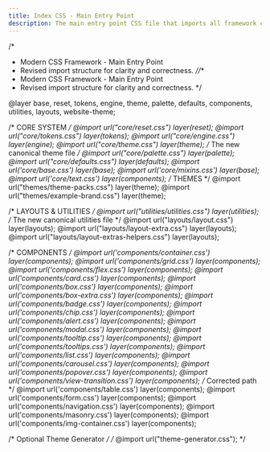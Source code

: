 ```yaml
---
title: Index CSS - Main Entry Point
description: The main entry point CSS file that imports all framework components with proper cascade layers.
---
```


/*
 * Modern CSS Framework - Main Entry Point
 * Revised import structure for clarity and correctness.
 *//**
 * Modern CSS Framework - Main Entry Point
 * Revised import structure for clarity and correctness.
 */

@layer base, reset, tokens, engine, theme, palette, defaults, components, utilities, layouts, website-theme;

/* CORE SYSTEM */
@import url("core/reset.css") layer(reset);
@import url("core/tokens.css") layer(tokens);
@import url("core/engine.css") layer(engine);
@import url("core/theme.css") layer(theme); /* The new canonical theme file */
@import url("core/palette.css") layer(palette);
@import url("core/defaults.css") layer(defaults);
@import url('core/base.css') layer(base);
@import url('core/mixins.css') layer(base);
@import url('core/text.css') layer(components);
/* THEMES */
@import url("themes/theme-packs.css") layer(theme);
@import url("themes/example-brand.css") layer(theme);

/* LAYOUTS & UTILITIES */
@import url("utilities/utilities.css") layer(utilities); /* The new canonical utilities file */
@import url("layouts/layout.css") layer(layouts);
@import url("layouts/layout-extra.css") layer(layouts);
@import url("layouts/layout-extras-helpers.css") layer(layouts);

/* COMPONENTS */
@import url('components/container.css') layer(components);
@import url('components/grid.css') layer(components);
@import url('components/flex.css') layer(components);
@import url('components/card.css') layer(components);
@import url('components/box.css') layer(components);
@import url('components/box-extra.css') layer(components);
@import url('components/badge.css') layer(components);
@import url('components/chip.css') layer(components);
@import url('components/alert.css') layer(components);
@import url('components/modal.css') layer(components);
@import url('components/tooltip.css') layer(components);
@import url('components/tooltips.css') layer(components);
@import url('components/list.css') layer(components);
@import url('components/carousel.css') layer(components);
@import url('components/popover.css') layer(components);
@import url('components/view-transition.css') layer(components); /* Corrected path */
@import url('components/table.css') layer(components);
@import url('components/form.css') layer(components);
@import url('components/navigation.css') layer(components);
@import url('components/masonry.css') layer(components);
@import url('components/img-container.css') layer(components);

/* Optional Theme Generator */
/* @import url("theme-generator.css"); */
